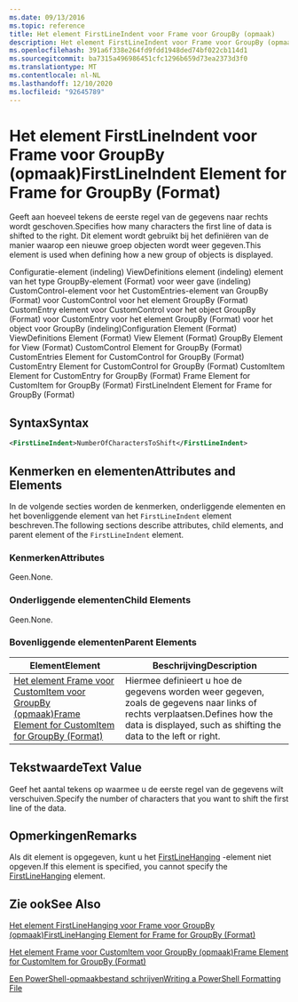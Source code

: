 ```yaml
---
ms.date: 09/13/2016
ms.topic: reference
title: Het element FirstLineIndent voor Frame voor GroupBy (opmaak)
description: Het element FirstLineIndent voor Frame voor GroupBy (opmaak)
ms.openlocfilehash: 391a6f338e264fd9fdd1948ded74bf022cb114d1
ms.sourcegitcommit: ba7315a496986451cfc1296b659d73ea2373d3f0
ms.translationtype: MT
ms.contentlocale: nl-NL
ms.lasthandoff: 12/10/2020
ms.locfileid: "92645789"
---
```

# <a name="firstlineindent-element-for-frame-for-groupby-format"></a><span data-ttu-id="a1b66-103">Het element FirstLineIndent voor Frame voor GroupBy (opmaak)</span><span class="sxs-lookup"><span data-stu-id="a1b66-103">FirstLineIndent Element for Frame for GroupBy (Format)</span></span>

<span data-ttu-id="a1b66-104">Geeft aan hoeveel tekens de eerste regel van de gegevens naar rechts wordt geschoven.</span><span class="sxs-lookup"><span data-stu-id="a1b66-104">Specifies how many characters the first line of data is shifted to the right.</span></span> <span data-ttu-id="a1b66-105">Dit element wordt gebruikt bij het definiëren van de manier waarop een nieuwe groep objecten wordt weer gegeven.</span><span class="sxs-lookup"><span data-stu-id="a1b66-105">This element is used when defining how a new group of objects is displayed.</span></span>

<span data-ttu-id="a1b66-106">Configuratie-element (indeling) ViewDefinitions element (indeling) element van het type GroupBy-element (Format) voor weer gave (indeling) CustomControl-element voor het CustomEntries-element van GroupBy (Format) voor CustomControl voor het element GroupBy (Format) CustomEntry element voor CustomControl voor het object GroupBy (Format) voor CustomEntry voor het element GroupBy (Format) voor het object voor GroupBy (indeling)</span><span class="sxs-lookup"><span data-stu-id="a1b66-106">Configuration Element (Format) ViewDefinitions Element (Format) View Element (Format) GroupBy Element for View (Format) CustomControl Element for GroupBy (Format) CustomEntries Element for CustomControl for GroupBy (Format) CustomEntry Element for CustomControl for GroupBy (Format) CustomItem Element for CustomEntry for GroupBy (Format) Frame Element for CustomItem for GroupBy (Format) FirstLineIndent Element for Frame for GroupBy (Format)</span></span>

## <a name="syntax"></a><span data-ttu-id="a1b66-107">Syntax</span><span class="sxs-lookup"><span data-stu-id="a1b66-107">Syntax</span></span>

```xml
<FirstLineIndent>NumberOfCharactersToShift</FirstLineIndent>
```

## <a name="attributes-and-elements"></a><span data-ttu-id="a1b66-108">Kenmerken en elementen</span><span class="sxs-lookup"><span data-stu-id="a1b66-108">Attributes and Elements</span></span>

<span data-ttu-id="a1b66-109">In de volgende secties worden de kenmerken, onderliggende elementen en het bovenliggende element van het `FirstLineIndent` element beschreven.</span><span class="sxs-lookup"><span data-stu-id="a1b66-109">The following sections describe attributes, child elements, and parent element of the `FirstLineIndent` element.</span></span>

### <a name="attributes"></a><span data-ttu-id="a1b66-110">Kenmerken</span><span class="sxs-lookup"><span data-stu-id="a1b66-110">Attributes</span></span>

<span data-ttu-id="a1b66-111">Geen.</span><span class="sxs-lookup"><span data-stu-id="a1b66-111">None.</span></span>

### <a name="child-elements"></a><span data-ttu-id="a1b66-112">Onderliggende elementen</span><span class="sxs-lookup"><span data-stu-id="a1b66-112">Child Elements</span></span>

<span data-ttu-id="a1b66-113">Geen.</span><span class="sxs-lookup"><span data-stu-id="a1b66-113">None.</span></span>

### <a name="parent-elements"></a><span data-ttu-id="a1b66-114">Bovenliggende elementen</span><span class="sxs-lookup"><span data-stu-id="a1b66-114">Parent Elements</span></span>

|<span data-ttu-id="a1b66-115">Element</span><span class="sxs-lookup"><span data-stu-id="a1b66-115">Element</span></span>|<span data-ttu-id="a1b66-116">Beschrijving</span><span class="sxs-lookup"><span data-stu-id="a1b66-116">Description</span></span>|
|-------------|-----------------|
|[<span data-ttu-id="a1b66-117">Het element Frame voor CustomItem voor GroupBy (opmaak)</span><span class="sxs-lookup"><span data-stu-id="a1b66-117">Frame Element for CustomItem for GroupBy (Format)</span></span>](./frame-element-for-customitem-for-groupby-format.md)|<span data-ttu-id="a1b66-118">Hiermee definieert u hoe de gegevens worden weer gegeven, zoals de gegevens naar links of rechts verplaatsen.</span><span class="sxs-lookup"><span data-stu-id="a1b66-118">Defines how the data is displayed, such as shifting the data to the left or right.</span></span>|

## <a name="text-value"></a><span data-ttu-id="a1b66-119">Tekstwaarde</span><span class="sxs-lookup"><span data-stu-id="a1b66-119">Text Value</span></span>

<span data-ttu-id="a1b66-120">Geef het aantal tekens op waarmee u de eerste regel van de gegevens wilt verschuiven.</span><span class="sxs-lookup"><span data-stu-id="a1b66-120">Specify the number of characters that you want to shift the first line of the data.</span></span>

## <a name="remarks"></a><span data-ttu-id="a1b66-121">Opmerkingen</span><span class="sxs-lookup"><span data-stu-id="a1b66-121">Remarks</span></span>

<span data-ttu-id="a1b66-122">Als dit element is opgegeven, kunt u het [FirstLineHanging](./firstlinehanging-element-for-frame-for-groupby-format.md) -element niet opgeven.</span><span class="sxs-lookup"><span data-stu-id="a1b66-122">If this element is specified, you cannot specify the [FirstLineHanging](./firstlinehanging-element-for-frame-for-groupby-format.md) element.</span></span>

## <a name="see-also"></a><span data-ttu-id="a1b66-123">Zie ook</span><span class="sxs-lookup"><span data-stu-id="a1b66-123">See Also</span></span>

[<span data-ttu-id="a1b66-124">Het element FirstLineHanging voor Frame voor GroupBy (opmaak)</span><span class="sxs-lookup"><span data-stu-id="a1b66-124">FirstLineHanging Element for Frame for GroupBy (Format)</span></span>](./firstlinehanging-element-for-frame-for-groupby-format.md)

[<span data-ttu-id="a1b66-125">Het element Frame voor CustomItem voor GroupBy (opmaak)</span><span class="sxs-lookup"><span data-stu-id="a1b66-125">Frame Element for CustomItem for GroupBy (Format)</span></span>](./frame-element-for-customitem-for-groupby-format.md)

[<span data-ttu-id="a1b66-126">Een PowerShell-opmaakbestand schrijven</span><span class="sxs-lookup"><span data-stu-id="a1b66-126">Writing a PowerShell Formatting File</span></span>](./writing-a-powershell-formatting-file.md)
